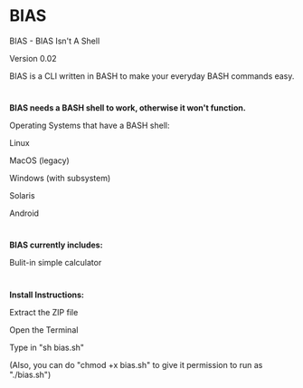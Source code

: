 # BIAS
BIAS - BIAS Isn't A Shell

Version 0.02

BIAS is a CLI written in BASH to make your everyday BASH commands easy.

#

<b>BIAS needs a BASH shell to work, otherwise it won't function.</b>

Operating Systems that have a BASH shell:

Linux

MacOS (legacy)

Windows (with subsystem)

Solaris

Android

#

<b>BIAS currently includes:</b>

Bulit-in simple calculator

#

<b>Install Instructions:</b>

Extract the ZIP file

Open the Terminal

Type in "sh bias.sh"

(Also, you can do "chmod +x bias.sh" to give it permission to run as "./bias.sh")

